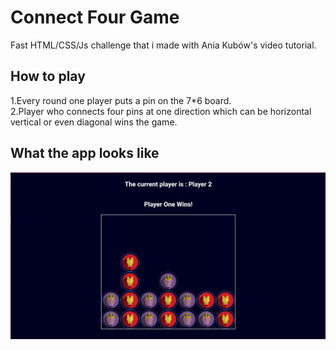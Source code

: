 # Connect Four Game

Fast HTML/CSS/Js challenge that i made with Ania Kubów's video tutorial.

## How to play

1.Every round one player puts a pin on the 7\*6 board.  
2.Player who connects four pins at one direction which can be horizontal vertical or even diagonal wins the game.

## What the app looks like

![alt text](https://github.com/cengizhankose/connect-four-game/blob/main/Screenshot%202021-07-05%20155958.jpg)
